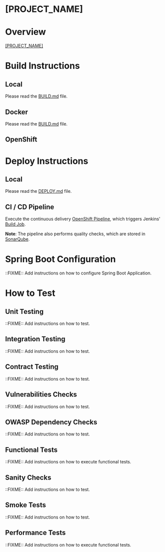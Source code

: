 [PROJECT_NAME]
==============

# Overview

[[PROJECT_NAME]]()

# Build Instructions

## Local

Please read the [BUILD.md](BUILD.md) file.

## Docker

Please read the [BUILD.md](BUILD.md) file.

## OpenShift

# Deploy Instructions

## Local

Please read the [DEPLOY.md](DEPLOY.md) file.

## CI / CD Pipeline

Execute the continuous delivery [OpenShift Pipeline](.../browse/pipelines/[SERVICE_ARTIFACT_ID]), which triggers Jenkins' [Build Job](.../job/mo-pipelines-[SERVICE_ARTIFACT_ID]/).

**Note**: The pipeline also performs quality checks, which are stored in [SonarQube](http://sonarqube5-.../).

# Spring Boot Configuration

::FIXME:: Add instructions on how to configure Spring Boot Application.

# How to Test

## Unit Testing

::FIXME:: Add instructions on how to test.

## Integration Testing

::FIXME:: Add instructions on how to test.

## Contract Testing

::FIXME:: Add instructions on how to test.

## Vulnerabilities Checks

::FIXME:: Add instructions on how to test.

## OWASP Dependency Checks

::FIXME:: Add instructions on how to test.

## Functional Tests

::FIXME:: Add instructions on how to execute functional tests.

## Sanity Checks

::FIXME:: Add instructions on how to test.

## Smoke Tests

::FIXME:: Add instructions on how to test.

## Performance Tests

::FIXME:: Add instructions on how to execute functional tests.
